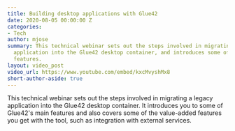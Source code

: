 ```yaml
---
title: Building desktop applications with Glue42
date: 2020-08-05 00:00:00 Z
categories:
- Tech
author: mjose
summary: This technical webinar sets out the steps involved in migrating a legacy
  application into the Glue42 desktop container, and introduces some of Glue42's main
  features.
layout: video_post
video_url: https://www.youtube.com/embed/kxcMvyshMx8
short-author-aside: true
---
```


This technical webinar sets out the steps involved in migrating a legacy application into the Glue42 desktop container. It introduces you to some of Glue42's main features and also covers some of the value-added features you get with the tool, such as integration with external services.
